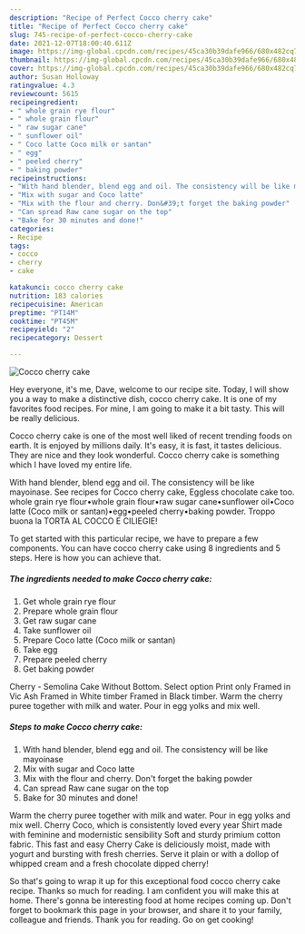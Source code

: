 ```yaml
---
description: "Recipe of Perfect Cocco cherry cake"
title: "Recipe of Perfect Cocco cherry cake"
slug: 745-recipe-of-perfect-cocco-cherry-cake
date: 2021-12-07T18:00:40.611Z
image: https://img-global.cpcdn.com/recipes/45ca30b39dafe966/680x482cq70/cocco-cherry-cake-recipe-main-photo.jpg
thumbnail: https://img-global.cpcdn.com/recipes/45ca30b39dafe966/680x482cq70/cocco-cherry-cake-recipe-main-photo.jpg
cover: https://img-global.cpcdn.com/recipes/45ca30b39dafe966/680x482cq70/cocco-cherry-cake-recipe-main-photo.jpg
author: Susan Holloway
ratingvalue: 4.3
reviewcount: 5615
recipeingredient:
- " whole grain rye flour"
- " whole grain flour"
- " raw sugar cane"
- " sunflower oil"
- " Coco latte Coco milk or santan"
- " egg"
- " peeled cherry"
- " baking powder"
recipeinstructions:
- "With hand blender, blend egg and oil. The consistency will be like mayoinase"
- "Mix with sugar and Coco latte"
- "Mix with the flour and cherry. Don&#39;t forget the baking powder"
- "Can spread Raw cane sugar on the top"
- "Bake for 30 minutes and done!"
categories:
- Recipe
tags:
- cocco
- cherry
- cake

katakunci: cocco cherry cake 
nutrition: 183 calories
recipecuisine: American
preptime: "PT14M"
cooktime: "PT45M"
recipeyield: "2"
recipecategory: Dessert

---
```



![Cocco cherry cake](https://img-global.cpcdn.com/recipes/45ca30b39dafe966/680x482cq70/cocco-cherry-cake-recipe-main-photo.jpg)

Hey everyone, it's me, Dave, welcome to our recipe site. Today, I will show you a way to make a distinctive dish, cocco cherry cake. It is one of my favorites food recipes. For mine, I am going to make it a bit tasty. This will be really delicious.

Cocco cherry cake is one of the most well liked of recent trending foods on earth. It is enjoyed by millions daily. It's easy, it is fast, it tastes delicious. They are nice and they look wonderful. Cocco cherry cake is something which I have loved my entire life.

With hand blender, blend egg and oil. The consistency will be like mayoinase. See recipes for Cocco cherry cake, Eggless chocolate cake too. whole grain rye flour•whole grain flour•raw sugar cane•sunflower oil•Coco latte (Coco milk or santan)•egg•peeled cherry•baking powder. Troppo buona la TORTA AL COCCO E CILIEGIE!


To get started with this particular recipe, we have to prepare a few components. You can have cocco cherry cake using 8 ingredients and 5 steps. Here is how you can achieve that.

<!--inarticleads1-->

##### The ingredients needed to make Cocco cherry cake:

1. Get  whole grain rye flour
1. Prepare  whole grain flour
1. Get  raw sugar cane
1. Take  sunflower oil
1. Prepare  Coco latte (Coco milk or santan)
1. Take  egg
1. Prepare  peeled cherry
1. Get  baking powder


Cherry - Semolina Cake Without Bottom. Select option Print only Framed in Vic Ash Framed in White timber Framed in Black timber. Warm the cherry puree together with milk and water. Pour in egg yolks and mix well. 

<!--inarticleads2-->

##### Steps to make Cocco cherry cake:

1. With hand blender, blend egg and oil. The consistency will be like mayoinase
1. Mix with sugar and Coco latte
1. Mix with the flour and cherry. Don&#39;t forget the baking powder
1. Can spread Raw cane sugar on the top
1. Bake for 30 minutes and done!


Warm the cherry puree together with milk and water. Pour in egg yolks and mix well. Cherry Coco, which is consistently loved every year Shirt made with feminine and modernistic sensibility Soft and sturdy primium cotton fabric. This fast and easy Cherry Cake is deliciously moist, made with yogurt and bursting with fresh cherries. Serve it plain or with a dollop of whipped cream and a fresh chocolate dipped cherry! 

So that's going to wrap it up for this exceptional food cocco cherry cake recipe. Thanks so much for reading. I am confident you will make this at home. There's gonna be interesting food at home recipes coming up. Don't forget to bookmark this page in your browser, and share it to your family, colleague and friends. Thank you for reading. Go on get cooking!
